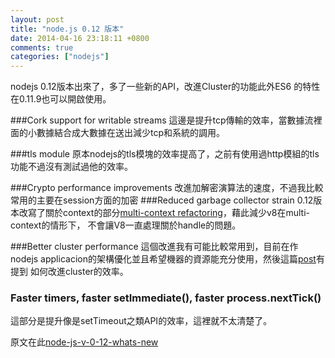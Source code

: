 ```yaml
---
layout: post
title: "node.js 0.12 版本"
date: 2014-04-16 23:18:11 +0800
comments: true
categories: ["nodejs"]
---
```


nodejs 0.12版本出來了，多了一些新的API，改進Cluster的功能此外ES6 的特性在0.11.9也可以開啟使用。
<!-- more -->

###Cork support for writable streams
這邊是提升tcp傳輸的效率，當數據流裡面的小數據結合成大數據在送出減少tcp和系統的調用。

###tls module
原本nodejs的tls模塊的效率提高了，之前有使用過http模組的tls功能不過沒有測試過他的效率。

###Crypto performance improvements
改進加解密演算法的速度，不過我比較常用的主要在session方面的加密
###Reduced garbage collector strain
0.12版本改寫了關於context的部分[multi-context refactoring]，藉此減少v8在multi-context的情形下，
不會讓V8一直處理關於handle的問題。

###Better cluster performance
這個改進我有可能比較常用到，目前在作nodejs applicacion的架構優化並且希望機器的資源能充分使用，然後這篇[post]有提到
如何改進cluster的效率。

### Faster timers, faster setImmediate(), faster process.nextTick()
這部分是提升像是setTimeout之類API的效率，這裡就不太清楚了。


原文在此[node-js-v-0-12-whats-new]

[node-js-v-0-12-whats-new]: http://strongloop.com/strongblog/performance-node-js-v-0-12-whats-new/
[multi-context refactoring]: https://github.com/joyent/node/commit/756b622
[post]: http://strongloop.com/strongblog/whats-new-in-node-js-v0-12-cluster-round-robin-load-balancing/